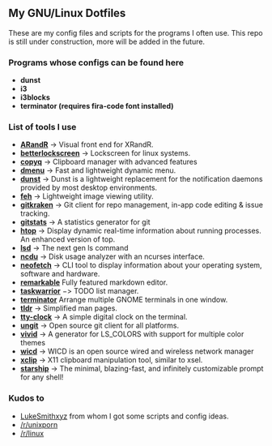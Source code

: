 ## My GNU/Linux Dotfiles

These are my config files and scripts for the programs I often use.
 This repo is still under construction, more will be added in the future. 

### Programs whose configs can be found here

* **dunst**
* **i3**
* **i3blocks**
* **terminator (requires fira-code font installed)**

### List of tools I use

* **[ARandR](https://christian.amsuess.com/tools/arandr/)** -> Visual front end for XRandR.
* **[betterlockscreen](https://github.com/pavanjadhaw/betterlockscreen)** -> Lockscreen for linux systems.
* **[copyq](https://github.com/hluk/CopyQ)** -> Clipboard manager with advanced features
* **[dmenu](https://tools.suckless.org/dmenu/)** -> Fast and lightweight dynamic menu.
* **[dunst](https://dunst-project.org/)** -> Dunst is a lightweight replacement for the notification daemons provided by most desktop environments.
* **[feh](https://feh.finalrewind.org/)** -> Lightweight image viewing utility.
* **[gitkraken](https://www.gitkraken.com/)** -> Git client for repo management, in-app code editing & issue tracking.
* **[gitstats](http://gitstats.sourceforge.net/)** -> A statistics generator for git
* **[htop](https://github.com/hishamhm/htop)** -> Display dynamic real-time information about running processes. An enhanced version of top.
* **[lsd](https://github.com/Peltoche/lsd)** -> The next gen ls command
* **[ncdu](https://dev.yorhel.nl/ncdu)** -> Disk usage analyzer with an ncurses interface.
* **[neofetch](https://github.com/dylanaraps/neofetch)** -> CLI tool to display information about your operating system, software and hardware.
* **[remarkable](https://remarkableapp.github.io/index.html)** Fully featured markdown editor.
* **[taskwarrior](https://taskwarrior.org/)** −> TODO list manager.
* **[terminator](https://launchpad.net/terminator)** Arrange multiple GNOME terminals in one window.
* **[tldr](https://github.com/tldr-pages/tldr)** -> Simplified man pages.
* **[tty-clock](https://github.com/xorg62/tty-clock)** -> A simple digital clock on the terminal.
* **[ungit](https://github.com/FredrikNoren/ungit)** -> Open source git client for all platforms.
* **[vivid](https://github.com/sharkdp/vivid)** -> A generator for LS_COLORS with support for multiple color themes
* **[wicd](https://help.ubuntu.com/community/WICD)** -> WICD is an open source wired and wireless network manager
* **[xclip](https://github.com/astrand/xclip)** -> X11 clipboard manipulation tool, similar to xsel.
* **[starship](https://starship.rs/)** -> The minimal, blazing-fast, and infinitely customizable prompt for any shell!

### Kudos to 

* [LukeSmithxyz](http://https://github.com/LukeSmithxyz.com) from whom I got some scripts and config ideas. 
* [/r/unixporn](https://www.reddit.com/r/unixporn)
* [/r/linux](https://www.reddit.com/r/linux)
